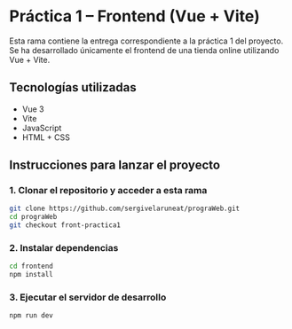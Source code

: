 # Práctica 1 – Frontend (Vue + Vite)
Esta rama contiene la entrega correspondiente a la práctica 1 del proyecto.
Se ha desarrollado únicamente el frontend de una tienda online utilizando Vue + Vite.

## Tecnologías utilizadas
- Vue 3
- Vite
- JavaScript
- HTML + CSS

## Instrucciones para lanzar el proyecto
### 1. Clonar el repositorio y acceder a esta rama
```bash
git clone https://github.com/sergivelaruneat/prograWeb.git
cd prograWeb
git checkout front-practica1
```
### 2. Instalar dependencias
```bash
cd frontend
npm install
```
### 3. Ejecutar el servidor de desarrollo
```bash
npm run dev
```

